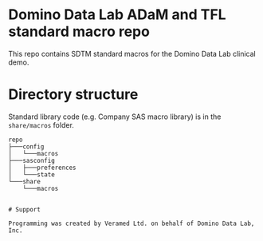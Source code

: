 # Domino Data Lab ADaM and TFL standard macro repo

This repo contains SDTM standard macros for the Domino Data Lab clinical demo.

# Directory structure


Standard library code (e.g. Company SAS macro library) is in the `share/macros` folder.

```
repo
├───config
│   └───macros
├───sasconfig
│   ├───preferences
│   └───state
└───share
    └───macros
    
    
# Support

Programming was created by Veramed Ltd. on behalf of Domino Data Lab, Inc.


